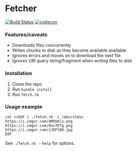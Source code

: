 # Fetcher

[![Build Status](https://travis-ci.com/ikapelyukhin/fetcher.svg?branch=master)](https://travis-ci.com/ikapelyukhin/fetcher) [![codecov](https://codecov.io/gh/ikapelyukhin/fetcher/branch/master/graph/badge.svg)](https://codecov.io/gh/ikapelyukhin/fetcher)

### Features/caveats

* Downloads files concurrently
* Writes chunks to disk as they become available available
* Ignores errors and moves on to download the next file
* Ignores URI query string/fragment when writing files to disk

### Installation

1. Clone the repo
2. Run `bundle install`
3. Run `fetch.rb`

### Usage example

```
cat <<EOF | ./fetch.rb -i /dev/stdin
https://i.imgur.com/4MDUmlx.png
https://i.imgur.com/OosfKTg.png
https://i.imgur.com/zJDFlD9.jpg
EOF
```

See `./fetch.rb --help` for options.